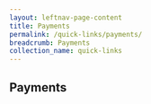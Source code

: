 ```yaml
---
layout: leftnav-page-content
title: Payments
permalink: /quick-links/payments/
breadcrumb: Payments
collection_name: quick-links
---
```

## Payments
